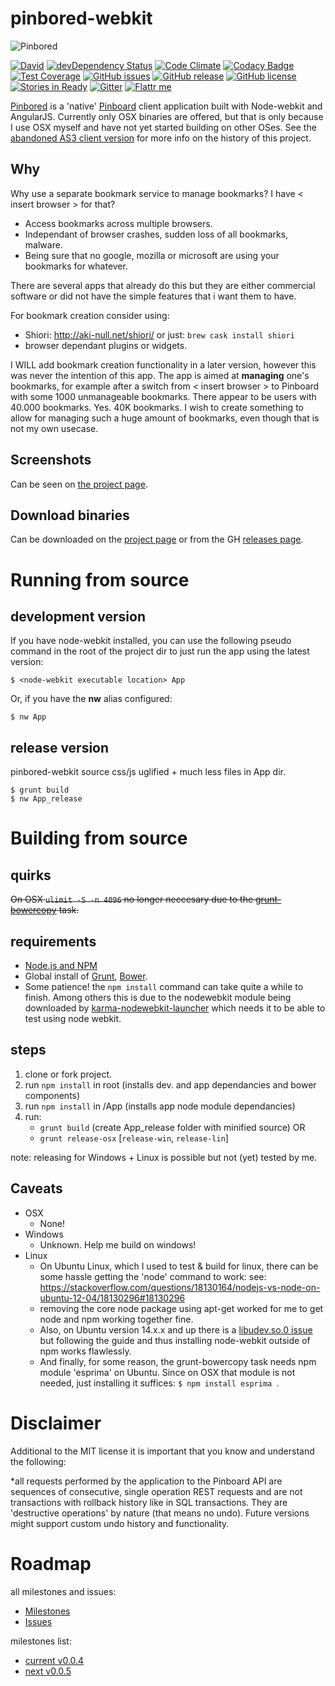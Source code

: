pinbored-webkit
===============

![Pinbored](http://powergeek.nl/static-imgs/pinbored-logo-github.png)

[![David](https://img.shields.io/david/michahell/pinbored-webkit.svg)]()
[![devDependency Status](https://david-dm.org/michahell/pinbored-webkit/dev-status.svg)](https://david-dm.org/michahell/pinbored-webkit/#info=devDependencies)
[![Code Climate](https://codeclimate.com/github/michahell/pinbored-webkit/badges/gpa.svg)](https://codeclimate.com/github/michahell/pinbored-webkit)
[![Codacy Badge](https://www.codacy.com/project/badge/8c9342d436414724bee17f6ab6f5076f)](https://www.codacy.com/app/maggelo/pinbored-webkit)
[![Test Coverage](https://codeclimate.com/github/michahell/pinbored-webkit/badges/coverage.svg)](https://codeclimate.com/github/michahell/pinbored-webkit)
[![GitHub issues](https://img.shields.io/github/issues/michahell/pinbored-webkit.svg)]()
[![GitHub release](https://img.shields.io/github/release/michahell/pinbored-webkit.svg)]()
[![GitHub license](https://img.shields.io/github/license/michahell/pinbored-webkit.svg)]()
[![Stories in Ready](https://badge.waffle.io/michahell/pinbored-webkit.png?label=In%20Progress&title=In%20Progress)](https://waffle.io/michahell/pinbored-webkit)
[![Gitter](https://badges.gitter.im/JoinChat.svg)](https://gitter.im/michahell/pinbored-webkit?utm_source=badge&utm_medium=badge&utm_campaign=pr-badge)
[![Flattr me](http://api.flattr.com/button/flattr-badge-large.png)](https://flattr.com/submit/auto?user_id=michahell&url=https://github.com/michahell/pinbored-webkit&title=pinbored-webkit&language=english&tags=github&category=software)

[Pinbored](http://michahell.github.io/pinbored-webkit) is a 'native' [Pinboard](https://pinboard.in/) client application built with Node-webkit and AngularJS. Currently only OSX binaries are offered, but that is only because I use OSX myself and have not yet started building on other OSes. See the [abandoned AS3 client version](https://github.com/michahell/pinbored) for more info on the history of this project.

Why
---

Why use a separate bookmark service to manage bookmarks? I have < insert browser > for that?

* Access bookmarks across multiple browsers.
* Independant of browser crashes, sudden loss of all bookmarks, malware.
* Being sure that no google, mozilla or microsoft are using your bookmarks for whatever.

There are several apps that already do this but they are either commercial software or did not have the simple features that i want them to have.

For bookmark creation consider using:

* Shiori: http://aki-null.net/shiori/ or just: ```brew cask install shiori```
* browser dependant plugins or widgets.

I WILL add bookmark creation functionality in a later version, however this was never the intention of this app.
The app is aimed at **managing** one's bookmarks, for example after a switch from < insert browser >
to Pinboard with some 1000 unmanageable bookmarks. There appear to be users with 40.000 bookmarks. Yes. 40K bookmarks.
I wish to create something to allow for managing such a huge amount of bookmarks, even though that is not my own usecase.

Screenshots
-----------

Can be seen on [the project page](http://michahell.github.io/pinbored-webkit/#screenshots).

Download binaries
-----------------

Can be downloaded on the [project page](http://michahell.github.io/pinbored-webkit/#binary-downloads) or from the GH [releases page](https://github.com/michahell/pinbored-webkit/releases).

Running from source
===================

development version
-------------------

If you have node-webkit installed, you can use the following pseudo command in the root of the project dir to just run the app using the latest version:
```
$ <node-webkit executable location> App
```

Or, if you have the **nw** alias configured:

```
$ nw App
```

release version
---------------
pinbored-webkit source css/js uglified + much less files in App dir.

```
$ grunt build
$ nw App_release

```


Building from source
====================

quirks
------
~~On OSX ```ulimit -S -n 4096``` no longer neccesary due to the  [grunt-bowercopy](https://www.npmjs.org/package/grunt-bowercopy) task.~~

requirements
------------

* [Node.js and NPM](http://nodejs.org/)
* Global install of [Grunt](http://gruntjs.com/), [Bower](http://bower.io/).
* Some patience! the ```npm install``` command can take quite a while to finish. Among others this is due to the nodewebkit module being downloaded by [karma-nodewebkit-launcher](https://www.npmjs.org/package/karma-nodewebkit-launcher) which needs it to be able to test using node webkit.

steps
-----

1. clone or fork project.
2. run ```npm install``` in root (installs dev. and app dependancies and bower components)
3. run ```npm install``` in /App (installs app node module dependancies)
4. run:
    * ```grunt build``` (create App_release folder with minified source) OR
    * ```grunt release-osx``` [```release-win```, ```release-lin```]

note: releasing for Windows + Linux is possible but not (yet) tested by me.

Caveats
-------
*  OSX
   * None!
*  Windows
   * Unknown. Help me build on windows!
*  Linux
   * On Ubuntu Linux, which I used to test & build for linux, there can be some hassle getting the 'node' command to work:
   see: https://stackoverflow.com/questions/18130164/nodejs-vs-node-on-ubuntu-12-04/18130296#18130296
   * removing the core node package using apt-get worked for me to get node and npm working together fine.
   * Also, on Ubuntu version 14.x.x and up there is a [libudev.so.0 issue](https://www.exponential.io/blog/install-node-webkit-on-ubuntu-linux) but following the guide and thus installing node-webkit outside of npm works flawlessly.
   * And finally, for some reason, the grunt-bowercopy task needs npm module 'esprima' on Ubuntu. Since on OSX that module is not needed, just installing it suffices: ```$ npm install esprima ```.

Disclaimer
==========

Additional to the MIT license it is important that you know and understand the following:

*all requests performed by the application to the Pinboard API are sequences of consecutive, single operation REST requests and are not transactions with rollback history like in SQL transactions. They are 'destructive operations' by nature (that means no undo). Future versions might support custom undo history and functionality. 


Roadmap
=======

all milestones and issues:
* [Milestones](https://github.com/michahell/pinbored-webkit/milestones)
* [Issues](https://github.com/michahell/pinbored-webkit/issues)

milestones list:
* [current v0.0.4](https://github.com/michahell/pinbored-webkit/milestones/0.0.4%20Yellow%20Mountain)
* [next    v0.0.5](https://github.com/michahell/pinbored-webkit/milestones/0.0.5%20Green%20Wrench)


